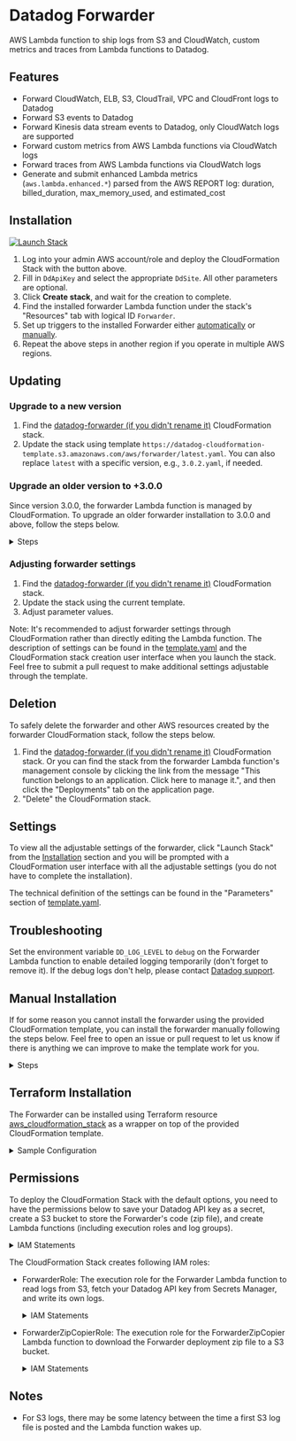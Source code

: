 # Datadog Forwarder

AWS Lambda function to ship logs from S3 and CloudWatch, custom metrics and traces from Lambda functions to Datadog.

## Features

- Forward CloudWatch, ELB, S3, CloudTrail, VPC and CloudFront logs to Datadog
- Forward S3 events to Datadog
- Forward Kinesis data stream events to Datadog, only CloudWatch logs are supported
- Forward custom metrics from AWS Lambda functions via CloudWatch logs
- Forward traces from AWS Lambda functions via CloudWatch logs
- Generate and submit enhanced Lambda metrics (`aws.lambda.enhanced.*`) parsed from the AWS REPORT log: duration, billed_duration, max_memory_used, and estimated_cost

## Installation

[![Launch Stack](https://s3.amazonaws.com/cloudformation-examples/cloudformation-launch-stack.png)](https://console.aws.amazon.com/cloudformation/home#/stacks/create/review?stackName=datadog-forwarder&templateURL=https://datadog-cloudformation-template.s3.amazonaws.com/aws/forwarder/latest.yaml)

1. Log into your admin AWS account/role and deploy the CloudFormation Stack with the button above.
1. Fill in `DdApiKey` and select the appropriate `DdSite`. All other parameters are optional.
1. Click **Create stack**, and wait for the creation to complete.
1. Find the installed forwarder Lambda function under the stack's "Resources" tab with logical ID `Forwarder`.
1. Set up triggers to the installed Forwarder either [automatically](https://docs.datadoghq.com/integrations/amazon_web_services/?tab=allpermissions#automatically-setup-triggers) or [manually](https://docs.datadoghq.com/integrations/amazon_web_services/?tab=allpermissions#manually-setup-triggers).
1. Repeat the above steps in another region if you operate in multiple AWS regions.

## Updating

### Upgrade to a new version

1. Find the [datadog-forwarder (if you didn't rename it)](https://console.aws.amazon.com/cloudformation/home#/stacks?filteringText=datadog) CloudFormation stack.
1. Update the stack using template `https://datadog-cloudformation-template.s3.amazonaws.com/aws/forwarder/latest.yaml`. You can also replace `latest` with a specific version, e.g., `3.0.2.yaml`, if needed.

### Upgrade an older version to +3.0.0

Since version 3.0.0, the forwarder Lambda function is managed by CloudFormation. To upgrade an older forwarder installation to 3.0.0 and above, follow the steps below.

<details><summary>Steps</summary>

1. Install a new forwarder following the [installation](#installation) steps.
1. Find the installed forwarder Lambda function under the stack's "Resources" tab with logical ID `Forwarder`.
1. Manually migrate a few triggers (CloudWatch log group subscription filter and S3 bucket event notification) on the old forwarder to the new one.
1. Ensure the new forwarder is working as expected, i.e., being invoked regularly without errors.
1. Ensure the logs from the migrated triggers (sources) are showing up in Datadog log explorer and look right to you.
1. Migrate all triggers to the new forwarder.
   1. If you have been letting Datadog manage triggers [automatically](https://docs.datadoghq.com/integrations/amazon_web_services/?tab=allpermissions#automatically-setup-triggers) for you, update the forwarder Lambda ARN in AWS integration tile "Collect Logs" tab.
   1. If you have been manage the triggers [manually](https://docs.datadoghq.com/integrations/amazon_web_services/?tab=allpermissions#manually-setup-triggers), then you have to migrate them manually (or using a script).
1. Ensure the old forwarder Lambda function's invocations count drops to zero.
1. Delete the old forwarder Lambda function when you feel comfortable.
1. If you have old forwarder Lambda functions installed in multiple AWS accounts and regions, repeat the steps above in every account and region combination.

</details>

### Adjusting forwarder settings

1. Find the [datadog-forwarder (if you didn't rename it)](https://console.aws.amazon.com/cloudformation/home#/stacks?filteringText=datadog) CloudFormation stack.
1. Update the stack using the current template.
1. Adjust parameter values.

Note: It's recommended to adjust forwarder settings through CloudFormation rather than directly editing the Lambda function. The description of settings can be found in the [template.yaml](template.yaml) and the CloudFormation stack creation user interface when you launch the stack. Feel free to submit a pull request to make additional settings adjustable through the template.

## Deletion

To safely delete the forwarder and other AWS resources created by the forwarder CloudFormation stack, follow the steps below.

1. Find the [datadog-forwarder (if you didn't rename it)](https://console.aws.amazon.com/cloudformation/home#/stacks?filteringText=datadog) CloudFormation stack. Or you can find the stack from the forwarder Lambda function's management console by clicking the link from the message "This function belongs to an application. Click here to manage it.", and then click the "Deployments" tab on the application page.
1. "Delete" the CloudFormation stack.

## Settings

To view all the adjustable settings of the forwarder, click "Launch Stack" from the [Installation](#installation) section and you will be prompted with a CloudFormation user interface with all the adjustable settings (you do not have to complete the installation).

The technical definition of the settings can be found in the "Parameters" section of [template.yaml](template.yaml).

## Troubleshooting

Set the environment variable `DD_LOG_LEVEL` to `debug` on the Forwarder Lambda function to enable detailed logging temporarily (don't forget to remove it). If the debug logs don't help, please contact [Datadog support](https://www.datadoghq.com/support/).

## Manual Installation

If for some reason you cannot install the forwarder using the provided CloudFormation template, you can install the forwarder manually following the steps below. Feel free to open an issue or pull request to let us know if there is anything we can improve to make the template work for you.

<details><summary>Steps</summary>

1. Create a Python3.7 Lambda function using `aws-dd-forwarder-<VERSION>.zip` from the latest [releases](https://github.com/DataDog/datadog-serverless-functions/releases).
1. Save your Datadog API key in AWS Secrets Manager, set environment variable `DD_API_KEY_SECRET_ARN` with the secret ARN on the Lambda function, and add the `secretsmanager:GetSecretValue` permission to the Lambda execution role.
1. If you need to forward logs from S3 buckets, add the `s3:GetObject` permission to the Lambda execution role.
1. Set environment variable `DD_ENHANCED_METRICS` to `false` on the forwarder. This stops the forwarder from generating enhanced metrics itself, (it will still forward custom metrics from other lambdas).
1. Configure [triggers](https://docs.datadoghq.com/integrations/amazon_web_services/?tab=allpermissions#send-aws-service-logs-to-datadog).

</details>

## Terraform Installation

The Forwarder can be installed using Terraform resource [aws_cloudformation_stack](https://www.terraform.io/docs/providers/aws/r/cloudformation_stack.html) as a wrapper on top of the provided CloudFormation template.

<details><summary>Sample Configuration</summary>

```tf
variable "dd_api_key" {
  type        = string
  description = "Datadog API key"
}

resource "aws_secretsmanager_secret" "dd_api_key" {
  name        = "datadog_api_key"
  description = "Datadog API Key"
}

resource "aws_secretsmanager_secret_version" "dd_api_key" {
  secret_id     = aws_secretsmanager_secret.dd_api_key.id
  secret_string = var.dd_api_key
}

resource "aws_cloudformation_stack" "datadog-forwarder" {
  name         = "datadog-forwarder"
  capabilities = ["CAPABILITY_IAM", "CAPABILITY_NAMED_IAM", "CAPABILITY_AUTO_EXPAND"]
  parameters   = {
    DdApiKey           = "value_will_be_overwritten_by_DdApiKeySecretArn"
    DdApiKeySecretArn  = aws_secretsmanager_secret.dd_api_key.arn
    FunctionName       = "datadog-forwarder"
  }
  template_url = "https://datadog-cloudformation-template.s3.amazonaws.com/aws/forwarder/latest.yaml"
}
```

</details>

## Permissions

To deploy the CloudFormation Stack with the default options, you need to have the permissions below to save your Datadog API key as a secret, create a S3 bucket to store the Forwarder's code (zip file), and create Lambda functions (including execution roles and log groups).

<details><summary>IAM Statements</summary>

```json
{
  "Effect": "Allow",
  "Action": [
    "cloudformation:*",
    "secretsmanager:CreateSecret",
    "secretsmanager:TagResource",
    "s3:CreateBucket",
    "s3:GetObject",
    "iam:CreateRole",
    "iam:GetRole",
    "iam:PassRole",
    "iam:PutRolePolicy",
    "iam:AttachRolePolicy",
    "lambda:CreateFunction",
    "lambda:GetFunction",
    "lambda:GetFunctionConfiguration",
    "lambda:GetLayerVersion",
    "lambda:InvokeFunction",
    "lambda:PutFunctionConcurrency",
    "lambda:AddPermission",
    "logs:CreateLogGroup",
    "logs:DescribeLogGroups",
    "logs:PutRetentionPolicy"
  ],
  "Resource": "*"
}
```

</details>

The CloudFormation Stack creates following IAM roles:

- ForwarderRole: The execution role for the Forwarder Lambda function to read logs from S3, fetch your Datadog API key from Secrets Manager, and write its own logs.
  <details><summary>IAM Statements</summary>

  ```json
  [
    {
      "Effect": "Allow",
      "Action": [
        "logs:CreateLogGroup",
        "logs:CreateLogStream",
        "logs:PutLogEvents"
      ],
      "Resource": "*"
    },
    {
      "Action": ["s3:GetObject"],
      "Resource": "arn:aws:s3:::*",
      "Effect": "Allow"
    },
    {
      "Action": ["secretsmanager:GetSecretValue"],
      "Resource": "<ARN of DdApiKeySecret>",
      "Effect": "Allow"
    }
  ]
  ```

  </details>

- ForwarderZipCopierRole: The execution role for the ForwarderZipCopier Lambda function to download the Forwarder deployment zip file to a S3 bucket.
  <details><summary>IAM Statements</summary>

  ```json
  [
    {
      "Effect": "Allow",
      "Action": [
        "logs:CreateLogGroup",
        "logs:CreateLogStream",
        "logs:PutLogEvents"
      ],
      "Resource": "*"
    },
    {
      "Action": ["s3:PutObject", "s3:DeleteObject"],
      "Resource": "<S3Bucket to Store the Forwarder Zip>",
      "Effect": "Allow"
    },
    {
      "Action": ["s3:ListBucket"],
      "Resource": "<S3Bucket to Store the Forwarder Zip>",
      "Effect": "Allow"
    }
  ]
  ```

  </details>

## Notes

- For S3 logs, there may be some latency between the time a first S3 log file is posted and the Lambda function wakes up.

